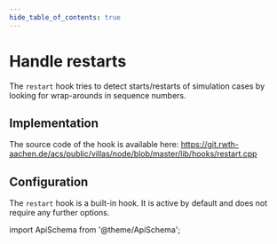```yaml
---
hide_table_of_contents: true
---
```


# Handle restarts

The `restart` hook tries to detect starts/restarts of simulation cases by looking for wrap-arounds in sequence numbers.

## Implementation

The source code of the hook is available here:
https://git.rwth-aachen.de/acs/public/villas/node/blob/master/lib/hooks/restart.cpp

## Configuration

The `restart` hook is a built-in hook. It is active by default and does not require any further options.

import ApiSchema from '@theme/ApiSchema';

<ApiSchema example pointer="#/components/schemas/restart" />
